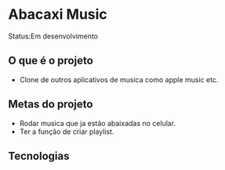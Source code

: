 <h1>Abacaxi Music</h1>

Status:Em desenvolvimento

## O que é o projeto

+ Clone de outros aplicativos de musica como apple music etc.

## Metas do projeto

+ Rodar musica que ja estão abaixadas no celular.
+ Ter a função de criar playlist.

## Tecnologias

